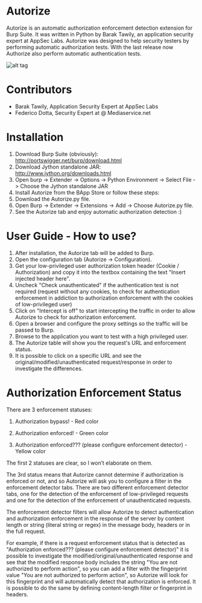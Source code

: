 # Autorize
Autorize is an automatic authorization enforcement detection extension for Burp Suite. It was written in Python by Barak Tawily, an application security expert at AppSec Labs. Autorize was designed to help security testers by performing automatic authorization tests. With the last release now Authorize also perform automatic authentication tests.

![alt tag](https://raw.githubusercontent.com/Quitten/Autorize/master/Autorize.png)

# Contributors
- Barak Tawily, Application Security Expert at AppSec Labs
- Federico Dotta, Security Expert at @ Mediaservice.net

# Installation 
1.	Download Burp Suite (obviously): http://portswigger.net/burp/download.html
2.	Download Jython standalone JAR: http://www.jython.org/downloads.html
3.	Open burp -> Extender -> Options -> Python Environment -> Select File -> Choose the Jython standalone JAR
4.	Install Autorize from the BApp Store or follow these steps:
5.	Download the Autorize.py file.
6.	Open Burp -> Extender -> Extensions -> Add -> Choose Autorize.py file.
7.	See the Autorize tab and enjoy automatic authorization detection :)


# User Guide - How to use?
1.	After installation, the Autorize tab will be added to Burp.
2.	Open the configuration tab (Autorize -> Configuration).
3.	Get your low-privileged user authorization token header (Cookie / Authorization) and copy it into the textbox containing the text "Insert injected header here".
4.  Uncheck "Check unauthenticated" if the authentication test is not required (request without any cookies, to check for authentication enforcement in addiction to authorization enforcement with the cookies of low-privileged user)
5.	Click on "Intercept is off" to start intercepting the traffic in order to allow Autorize to check for authorization enforcement.
6.	Open a browser and configure the proxy settings so the traffic will be passed to Burp.
7.	Browse to the application you want to test with a high privileged user.
8.	The Autorize table will show you the request's URL and enforcement status.
9.	It is possible to click on a specific URL and see the original/modified/unauthenticated request/response in order to investigate the differences.


# Authorization Enforcement Status
There are 3 enforcement statuses:

1.	Authorization bypass! - Red color

2.	Authorization enforced! - Green color

3.	Authorization enforced??? (please configure enforcement detector) - Yellow color

The first 2 statuses are clear, so I won’t elaborate on them.

The 3rd status means that Autorize cannot determine if authorization is enforced or not, and so Autorize will ask you to configure a filter in the enforcement detector tabs. There are two different enforcement detector tabs, one for the detection of the enforcement of low-privileged requests and one for the detection of the enforcement of unauthenticated requests.

The enforcement detector filters will allow Autorize to detect authentication and authorization enforcement in the response of the server by content length or string (literal string or regex) in the message body, headers or in the full request.

For example, if there is a request enforcement status that is detected as "Authorization enforced??? (please configure enforcement detector)" it is possible to investigate the modified/original/unauthenticated response and see that the modified response body includes the string "You are not authorized to perform action", so you can add a filter with the fingerprint value "You are not authorized to perform action", so Autorize will look for this fingerprint and will automatically detect that authorization is enforced. It is possible to do the same by defining content-length filter or fingerprint in headers.

